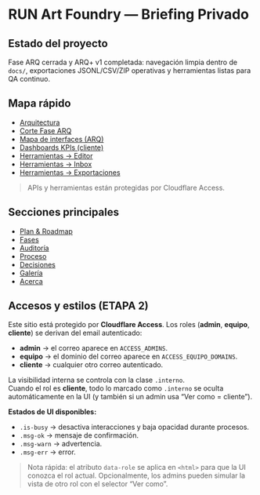 # RUN Art Foundry — Briefing Privado

## Estado del proyecto
Fase ARQ cerrada y ARQ+ v1 completada: navegación limpia dentro de `docs/`, exportaciones JSONL/CSV/ZIP operativas y herramientas listas para QA continuo.

## Mapa rápido
- [Arquitectura](briefing_arquitectura.md)
- [Corte Fase ARQ](reports/corte_arq.md)
- [Mapa de interfaces (ARQ)](arq/mapa_interfaces.md)
- [Dashboards KPIs (cliente)](dashboards/cliente.md)
- [Herramientas → Editor](editor/index.md)
- [Herramientas → Inbox](inbox/index.md)
- [Herramientas → Exportaciones](exports/index.md)

> APIs y herramientas están protegidas por Cloudflare Access.

## Secciones principales
- [Plan & Roadmap](plan/index.md)
- [Fases](fases/index.md)
- [Auditoría](auditoria/index.md)
- [Proceso](proceso/index.md)
- [Decisiones](decisiones/index.md)
- [Galería](galeria/index.md)
- [Acerca](acerca/index.md)

## Accesos y estilos (ETAPA 2)
Este sitio está protegido por **Cloudflare Access**. Los roles (**admin**, **equipo**, **cliente**) se derivan del email autenticado:
- **admin** → el correo aparece en `ACCESS_ADMINS`.
- **equipo** → el dominio del correo aparece en `ACCESS_EQUIPO_DOMAINS`.
- **cliente** → cualquier otro correo autenticado.

La visibilidad interna se controla con la clase `.interno`.  
Cuando el rol es **cliente**, todo lo marcado como `.interno` se oculta automáticamente en la UI (y también si un admin usa “Ver como = cliente”).

**Estados de UI disponibles:**
- `.is-busy` → desactiva interacciones y baja opacidad durante procesos.
- `.msg-ok` → mensaje de confirmación.
- `.msg-warn` → advertencia.
- `.msg-err` → error.

> Nota rápida: el atributo `data-role` se aplica en `<html>` para que la UI conozca el rol actual. Opcionalmente, los admins pueden simular la vista de otro rol con el selector “Ver como”.
